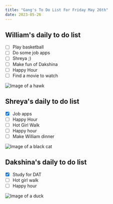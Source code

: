 ```yaml
---
title: "Gang's To Do List For Friday May 26th"
date: 2023-05-26
---
```


## William's daily to do list 

- [ ] Play basketball
- [ ] Do some job apps 
- [ ] Shreya ;) 
- [ ] Make fun of Dakshina
- [ ] Happy Hour
- [ ] Find a movie to watch

![Image of a hawk](https://e7.pngegg.com/pngimages/83/15/png-clipart-cartoon-hawk-graphy-others-miscellaneous-photography-thumbnail.png)

## Shreya's daily to do list 

- [x] Job apps 
- [ ] Happy Hour 
- [ ] Hot Girl Walk
- [ ] Happy hour
- [ ] Make William dinner
 
![Image of a black cat](https://e7.pngegg.com/pngimages/991/153/png-clipart-black-cat-illustration-black-cat-kitten-cartoon-black-cat-hd-mammal-animals-thumbnail.png)

## Dakshina's daily to do list

- [x] Study for DAT 
- [ ] Hot girl walk 
- [ ] Happy hour

![Image of a duck](https://e7.pngegg.com/pngimages/210/390/png-clipart-little-yellow-duck-project-rubber-duck-duckling-s-vertebrate-bird-thumbnail.png)

